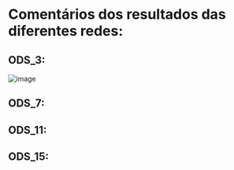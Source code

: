 # Comentários dos resultados das diferentes redes:

## ODS_3:
![image](https://github.com/user-attachments/assets/45bca01a-07ee-448b-afd8-4c3156059ebc)


## ODS_7:


## ODS_11:


## ODS_15:
